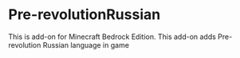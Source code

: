 # Pre-revolutionRussian
This is add-on for Minecraft Bedrock Edition. This add-on adds Pre-revolution Russian language in game
